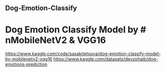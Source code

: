 ## Dog-Emotion-Classify
# Dog Emotion Classify Model by # nMobileNetV2 & VGG16

https://www.kaggle.com/code/sasakitetsuya/dog-emotion-classify-model-by-mobilenetv2-vgg16
https://www.kaggle.com/datasets/devzohaib/dog-emotions-prediction
